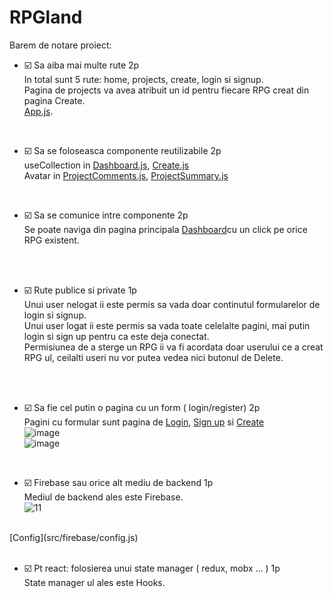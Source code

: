# RPGland

Barem de notare proiect: 

- :ballot_box_with_check: Sa aiba mai multe rute  2p <br>
 In total sunt 5 rute: home, projects, create, login si signup.<br>
Pagina de projects va avea atribuit un id pentru fiecare RPG creat din pagina Create. <br>
[App.js](src/App.js).
<br>

- :ballot_box_with_check: Sa se foloseasca componente reutilizabile 2p <br>
 useCollection in [Dashboard.js](src/pages/dashboard/Dashboard.js), [Create.js](src/pages/create/Create.js)   <br>
 Avatar in [ProjectComments.js](src/pages/project/ProjectComments.js), [ProjectSummary.js](src/pages/project/ProjectSummary.js) <br>
 <br>
 
- :ballot_box_with_check: Sa se comunice intre componente 2p<br>
 Se poate naviga din pagina principala [Dashboard](src/pages/dashboard/Dashboard.js)cu un click pe orice RPG existent.
 <br>
 <br>
 
- :ballot_box_with_check: Rute publice si private 1p<br>
 Unui user nelogat ii este permis sa vada doar continutul formularelor de login si signup.<br>
 Unui user logat ii este permis sa vada toate celelalte pagini, mai putin login si sign up pentru ca este deja conectat.<br>
 Permisiunea de a sterge un RPG ii va fi acordata doar userului ce a creat RPG ul, ceilalti useri nu vor putea vedea nici butonul de Delete.
 <br>
 <br>
 
- :ballot_box_with_check: Sa fie cel putin o pagina cu un form ( login/register) 2p<br>
 Pagini cu formular sunt pagina de [Login](src/pages/login/Login.js), [Sign up](src/pages/signup/Signup.js) si [Create](src/pages/create/Create.js)<br>
![image](https://user-images.githubusercontent.com/79642095/218218858-0a463e3c-3971-4d08-9ec7-2095b44818f6.png) <br>
 ![image](https://user-images.githubusercontent.com/79642095/218218758-20114448-1915-4825-9102-332ef8be03bd.png)


 <br>
 
- :ballot_box_with_check: Firebase sau orice alt mediu de backend 1p<br>
 Mediul de backend ales este Firebase. <br>
 ![11](https://user-images.githubusercontent.com/79642095/218218021-56f52d45-36fd-42e4-a87c-bf9939102180.png)
<br>
 [Config](src/firebase/config.js)
 <br>
 <br>
 
- :ballot_box_with_check: Pt react: folosierea unui state manager ( redux, mobx ... ) 1p <br>
 State manager ul ales este Hooks.
